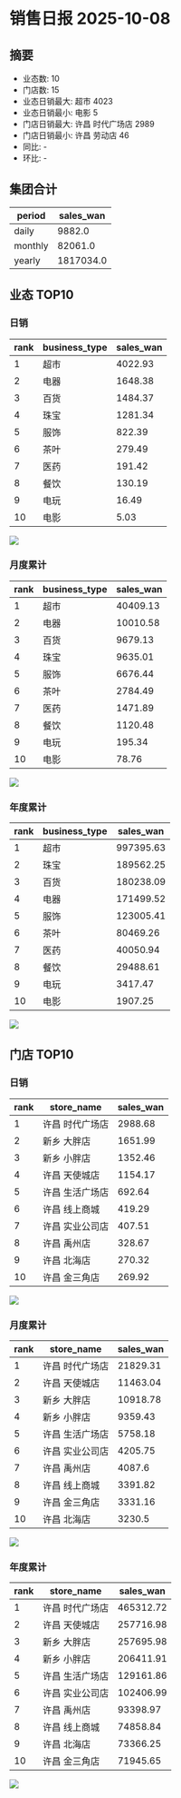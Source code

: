 # 销售日报 2025-10-08

## 摘要

- 业态数: 10
- 门店数: 15
- 业态日销最大: 超市 4023
- 业态日销最小: 电影 5
- 门店日销最大: 许昌 时代广场店 2989
- 门店日销最小: 许昌 劳动店 46
- 同比: -
- 环比: -

## 集团合计

| period | sales_wan |
| --- | --- |
| daily | 9882.0 |
| monthly | 82061.0 |
| yearly | 1817034.0 |

## 业态 TOP10

### 日销

| rank | business_type | sales_wan |
| --- | --- | --- |
| 1 | 超市 | 4022.93 |
| 2 | 电器 | 1648.38 |
| 3 | 百货 | 1484.37 |
| 4 | 珠宝 | 1281.34 |
| 5 | 服饰 | 822.39 |
| 6 | 茶叶 | 279.49 |
| 7 | 医药 | 191.42 |
| 8 | 餐饮 | 130.19 |
| 9 | 电玩 | 16.49 |
| 10 | 电影 | 5.03 |

![](./bu_daily_top10.svg)

### 月度累计

| rank | business_type | sales_wan |
| --- | --- | --- |
| 1 | 超市 | 40409.13 |
| 2 | 电器 | 10010.58 |
| 3 | 百货 | 9679.13 |
| 4 | 珠宝 | 9635.01 |
| 5 | 服饰 | 6676.44 |
| 6 | 茶叶 | 2784.49 |
| 7 | 医药 | 1471.89 |
| 8 | 餐饮 | 1120.48 |
| 9 | 电玩 | 195.34 |
| 10 | 电影 | 78.76 |

![](./bu_monthly_top10.svg)

### 年度累计

| rank | business_type | sales_wan |
| --- | --- | --- |
| 1 | 超市 | 997395.63 |
| 2 | 珠宝 | 189562.25 |
| 3 | 百货 | 180238.09 |
| 4 | 电器 | 171499.52 |
| 5 | 服饰 | 123005.41 |
| 6 | 茶叶 | 80469.26 |
| 7 | 医药 | 40050.94 |
| 8 | 餐饮 | 29488.61 |
| 9 | 电玩 | 3417.47 |
| 10 | 电影 | 1907.25 |

![](./bu_yearly_top10.svg)

## 门店 TOP10

### 日销

| rank | store_name | sales_wan |
| --- | --- | --- |
| 1 | 许昌 时代广场店 | 2988.68 |
| 2 | 新乡 大胖店 | 1651.99 |
| 3 | 新乡 小胖店 | 1352.46 |
| 4 | 许昌 天使城店 | 1154.17 |
| 5 | 许昌 生活广场店 | 692.64 |
| 6 | 许昌 线上商城 | 419.29 |
| 7 | 许昌 实业公司店 | 407.51 |
| 8 | 许昌 禹州店 | 328.67 |
| 9 | 许昌 北海店 | 270.32 |
| 10 | 许昌 金三角店 | 269.92 |

![](./store_daily_top10.svg)

### 月度累计

| rank | store_name | sales_wan |
| --- | --- | --- |
| 1 | 许昌 时代广场店 | 21829.31 |
| 2 | 许昌 天使城店 | 11463.04 |
| 3 | 新乡 大胖店 | 10918.78 |
| 4 | 新乡 小胖店 | 9359.43 |
| 5 | 许昌 生活广场店 | 5758.18 |
| 6 | 许昌 实业公司店 | 4205.75 |
| 7 | 许昌 禹州店 | 4087.6 |
| 8 | 许昌 线上商城 | 3391.82 |
| 9 | 许昌 金三角店 | 3331.16 |
| 10 | 许昌 北海店 | 3230.5 |

![](./store_monthly_top10.svg)

### 年度累计

| rank | store_name | sales_wan |
| --- | --- | --- |
| 1 | 许昌 时代广场店 | 465312.72 |
| 2 | 许昌 天使城店 | 257716.98 |
| 3 | 新乡 大胖店 | 257695.98 |
| 4 | 新乡 小胖店 | 206411.91 |
| 5 | 许昌 生活广场店 | 129161.86 |
| 6 | 许昌 实业公司店 | 102406.99 |
| 7 | 许昌 禹州店 | 93398.97 |
| 8 | 许昌 线上商城 | 74858.84 |
| 9 | 许昌 北海店 | 73366.25 |
| 10 | 许昌 金三角店 | 71945.65 |

![](./store_yearly_top10.svg)